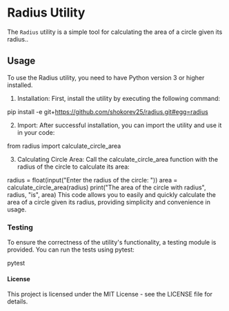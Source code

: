 # Radius Utility

The `Radius` utility is a simple tool for calculating the area of a circle given its radius..

## Usage
To use the Radius utility, you need to have Python version 3 or higher installed.

1. Installation: First, install the utility by executing the following command:

pip install -e git+https://github.com/shokorev25/radius.git#egg=radius


2. Import: After successful installation, you can import the utility and use it in your code:

from radius import calculate_circle_area

3. Calculating Circle Area: Call the calculate_circle_area function with the radius of the circle to calculate its area:

radius = float(input("Enter the radius of the circle: "))
area = calculate_circle_area(radius)
print("The area of the circle with radius", radius, "is", area)
This code allows you to easily and quickly calculate the area of a circle given its radius, providing simplicity and convenience in usage.

### Testing
To ensure the correctness of the utility's functionality, a testing module is provided. You can run the tests using pytest: 

pytest

#### License
This project is licensed under the MIT License - see the LICENSE file for details.
